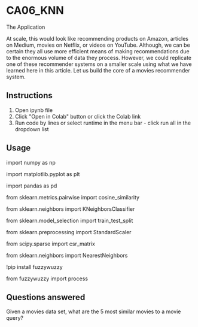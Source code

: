 # CA06_KNN
The Application

At scale, this would look like recommending products on Amazon, articles on Medium, movies on
Netflix, or videos on YouTube. Although, we can be certain they all use more efficient means of making
recommendations due to the enormous volume of data they process. However, we could replicate one of
these recommender systems on a smaller scale using what we have learned here in this article. Let us
build the core of a movies recommender system.

## Instructions
1. Open ipynb file
2. Click "Open in Colab" button or click the Colab link
3. Run code by lines or select runtime in the menu bar - click run all in the dropdown list

## Usage

import numpy as np

import matplotlib.pyplot as plt

import pandas as pd

from sklearn.metrics.pairwise import cosine_similarity

from sklearn.neighbors import KNeighborsClassifier

from sklearn.model_selection import train_test_split

from sklearn.preprocessing import StandardScaler

from scipy.sparse import csr_matrix

from sklearn.neighbors import NearestNeighbors

!pip install fuzzywuzzy

from fuzzywuzzy import process

## Questions answered

Given a movies data set, what are the 5 most similar movies to a movie query?
